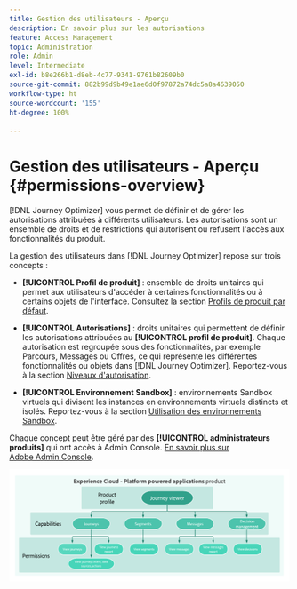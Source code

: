 ```yaml
---
title: Gestion des utilisateurs - Aperçu
description: En savoir plus sur les autorisations
feature: Access Management
topic: Administration
role: Admin
level: Intermediate
exl-id: b8e266b1-d8eb-4c77-9341-9761b82609b0
source-git-commit: 882b99d9b49e1ae6d0f97872a74dc5a8a4639050
workflow-type: ht
source-wordcount: '155'
ht-degree: 100%

---
```


# Gestion des utilisateurs - Aperçu {#permissions-overview}

[!DNL Journey Optimizer] vous permet de définir et de gérer les autorisations attribuées à différents utilisateurs. Les autorisations sont un ensemble de droits et de restrictions qui autorisent ou refusent l&#39;accès aux fonctionnalités du produit.

La gestion des utilisateurs dans [!DNL Journey Optimizer] repose sur trois concepts :

* **[!UICONTROL Profil de produit]** : ensemble de droits unitaires qui permet aux utilisateurs d&#39;accéder à certaines fonctionnalités ou à certains objets de l&#39;interface. Consultez la section [Profils de produit par défaut](ootb-product-profiles.md).

* **[!UICONTROL Autorisations]** : droits unitaires qui permettent de définir les autorisations attribuées au **[!UICONTROL profil de produit]**. Chaque autorisation est regroupée sous des fonctionnalités, par exemple Parcours, Messages ou Offres, ce qui représente les différentes fonctionnalités ou objets dans [!DNL Journey Optimizer]. Reportez-vous à la section [Niveaux d&#39;autorisation](high-low-permissions.md).

* **[!UICONTROL Environnement Sandbox]** : environnements Sandbox virtuels qui divisent les instances en environnements virtuels distincts et isolés. Reportez-vous à la section [Utilisation des environnements Sandbox](sandboxes.md).

Chaque concept peut être géré par des **[!UICONTROL administrateurs produits]** qui ont accès à Admin Console. [En savoir plus sur Adobe Admin Console](https://helpx.adobe.com/fr/enterprise/managing/user-guide.html).

![](assets/do-not-localize/permissions_2.png)

